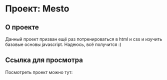 # Проект: Mesto


## О проекте
Данный проект призван ещё раз потренироваться в html и css и изучить базовые основы javascript.
Надеюсь, всё получится :)

## Ссылка для просмотра
Посмотреть проект можно тут: 